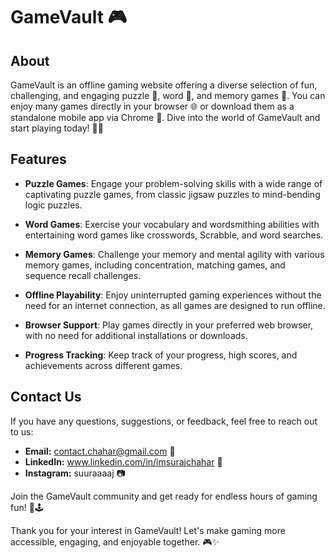 # GameVault 🎮

## About

GameVault is an offline gaming website offering a diverse selection of fun, challenging, and engaging puzzle 🧩, word 📝, and memory games 🧠. You can enjoy many games directly in your browser 🌐 or download them as a standalone mobile app via Chrome 📲. Dive into the world of GameVault and start playing today! 🎉✨

## Features

- **Puzzle Games**: Engage your problem-solving skills with a wide range of captivating puzzle games, from classic jigsaw puzzles to mind-bending logic puzzles.

- **Word Games**: Exercise your vocabulary and wordsmithing abilities with entertaining word games like crosswords, Scrabble, and word searches.

- **Memory Games**: Challenge your memory and mental agility with various memory games, including concentration, matching games, and sequence recall challenges.

- **Offline Playability**: Enjoy uninterrupted gaming experiences without the need for an internet connection, as all games are designed to run offline.

- **Browser Support**: Play games directly in your preferred web browser, with no need for additional installations or downloads.

- **Progress Tracking**: Keep track of your progress, high scores, and achievements across different games.

## Contact Us

If you have any questions, suggestions, or feedback, feel free to reach out to us:

- **Email:** contact.chahar@gmail.com 📧
- **LinkedIn:** www.linkedin.com/in/imsurajchahar 💼
- **Instagram:** suuraaaaj 📷

Join the GameVault community and get ready for endless hours of gaming fun! 🎉🕹️

Thank you for your interest in GameVault! Let's make gaming more accessible, engaging, and enjoyable together. 🎮✨
